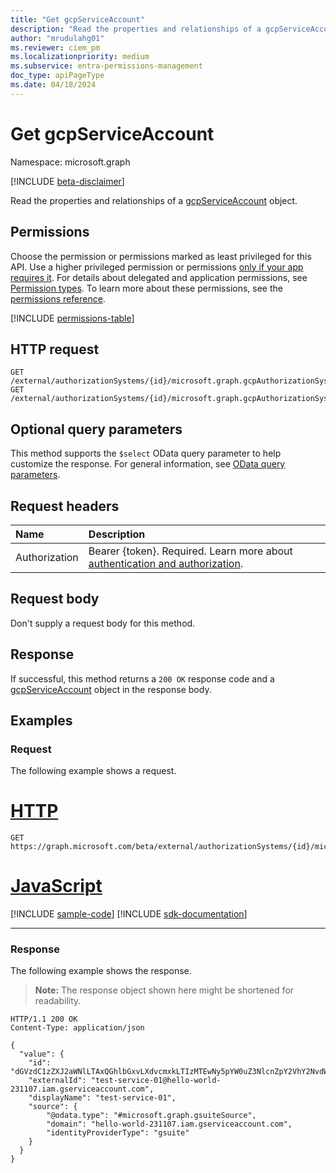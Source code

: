 ```yaml
---
title: "Get gcpServiceAccount"
description: "Read the properties and relationships of a gcpServiceAccount object."
author: "mrudulahg01"
ms.reviewer: ciem_pm
ms.localizationpriority: medium
ms.subservice: entra-permissions-management
doc_type: apiPageType
ms.date: 04/18/2024
---
```


# Get gcpServiceAccount
Namespace: microsoft.graph

[!INCLUDE [beta-disclaimer](../../includes/beta-disclaimer.md)]

Read the properties and relationships of a [gcpServiceAccount](../resources/gcpserviceaccount.md) object.

## Permissions
Choose the permission or permissions marked as least privileged for this API. Use a higher privileged permission or permissions [only if your app requires it](/graph/permissions-overview#best-practices-for-using-microsoft-graph-permissions). For details about delegated and application permissions, see [Permission types](/graph/permissions-overview#permission-types). To learn more about these permissions, see the [permissions reference](/graph/permissions-reference).

<!-- { "blockType": "permissions", "name": "gcpserviceaccount_get" } -->
[!INCLUDE [permissions-table](../includes/permissions/gcpserviceaccount-get-permissions.md)]

<!--
[!INCLUDE [epm-rbac-servicenow-apis-read](../includes/rbac-for-apis/epm-rbac-servicenow-apis-read.md)]
-->

## HTTP request

<!-- {
  "blockType": "ignored"
}
-->
``` http
GET /external/authorizationSystems/{id}/microsoft.graph.gcpAuthorizationSystem/associatedIdentities/serviceAccounts/{gcpServiceAccountId}
GET /external/authorizationSystems/{id}/microsoft.graph.gcpAuthorizationSystem/associatedIdentities/serviceAccounts(externalId='{externalId}')
```

## Optional query parameters
This method supports the `$select` OData query parameter to help customize the response. For general information, see [OData query parameters](/graph/query-parameters).

## Request headers
|Name|Description|
|:---|:---|
|Authorization|Bearer {token}. Required. Learn more about [authentication and authorization](/graph/auth/auth-concepts).|

## Request body
Don't supply a request body for this method.

## Response

If successful, this method returns a `200 OK` response code and a [gcpServiceAccount](../resources/gcpserviceaccount.md) object in the response body.

## Examples

### Request
The following example shows a request.
# [HTTP](#tab/http)
<!-- {
  "blockType": "request",
  "name": "get_gcpserviceaccount"
}
-->
``` http
GET https://graph.microsoft.com/beta/external/authorizationSystems/{id}/microsoft.graph.gcpAuthorizationSystem/associatedIdentities/serviceAccounts/dGVzdC1zZXJ2aWNlLTAxQGhlbGxvLXdvcmxkLTIzMTEwNy5pYW0uZ3NlcnZpY2VhY2NvdW50LmNvbQ
```

# [JavaScript](#tab/javascript)
[!INCLUDE [sample-code](../includes/snippets/javascript/get-gcpserviceaccount-javascript-snippets.md)]
[!INCLUDE [sdk-documentation](../includes/snippets/snippets-sdk-documentation-link.md)]

---

### Response
The following example shows the response.
>**Note:** The response object shown here might be shortened for readability.
<!-- {
  "blockType": "response",
  "truncated": true,
  "@odata.type": "microsoft.graph.gcpServiceAccount"
}
-->
``` http
HTTP/1.1 200 OK
Content-Type: application/json

{
  "value": {
    "id": "dGVzdC1zZXJ2aWNlLTAxQGhlbGxvLXdvcmxkLTIzMTEwNy5pYW0uZ3NlcnZpY2VhY2NvdW50LmNvbQ",
    "externalId": "test-service-01@hello-world-231107.iam.gserviceaccount.com",
    "displayName": "test-service-01",
    "source": {
        "@odata.type": "#microsoft.graph.gsuiteSource",
        "domain": "hello-world-231107.iam.gserviceaccount.com",
        "identityProviderType": "gsuite"
    }
  }
}
```


